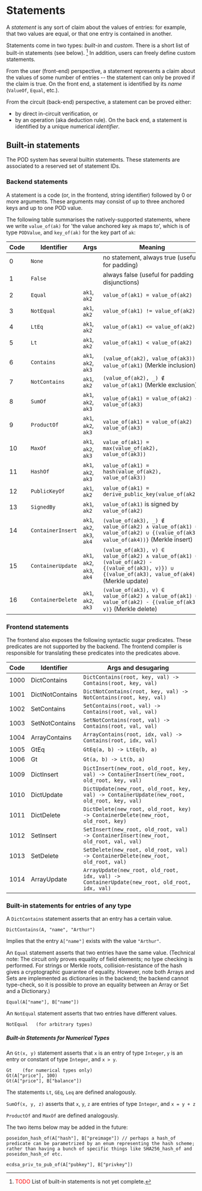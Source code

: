 # Statements

A _statement_ is any sort of claim about the values of entries: for example, that two values are equal, or that one entry is contained in another.

Statements come in two types: _built-in_ and _custom_.  There is a short list of built-in statements (see below). [^builtin]
In addition, users can freely define custom statements.

From the user (front-end) perspective, a statement represents a claim about the values of some number of entries -- the statement can only be proved if the claim is true.  On the front end, a statement is identified by its _name_ (`ValueOf`, `Equal`, etc.).

From the circuit (back-end) perspective, a statement can be proved either:
- by direct in-circuit verification, or
- by an operation (aka deduction rule).
On the back end, a statement is identified by a unique numerical _identifier_.

## Built-in statements

The POD system has several builtin statements. These statements are associated to a reserved set of statement IDs.

### Backend statements

A statement is a code (or, in the frontend, string identifier) followed by 0 or more arguments. These arguments may consist of up to three anchored keys and up to one POD value.

The following table summarises the natively-supported statements, where we write `value_of(ak)` for 'the value anchored key `ak` maps to', which is of type `PODValue`, and `key_of(ak)` for the key part of `ak`:

| Code | Identifier    | Args                | Meaning                                                           |
|------|---------------|---------------------|-------------------------------------------------------------------|
| 0    | `None`        |                     | no statement, always true (useful for padding)                    |
| 1    | `False`       |                     | always false (useful for padding disjunctions)                    |
| 2    | `Equal`       | `ak1`, `ak2`        | `value_of(ak1) = value_of(ak2)`                                   |
| 3    | `NotEqual`    | `ak1`, `ak2`        | `value_of(ak1) != value_of(ak2)`                                  |
| 4    | `LtEq`        | `ak1`, `ak2`        | `value_of(ak1) <= value_of(ak2)`                                  |
| 5    | `Lt`          | `ak1`, `ak2`        | `value_of(ak1) < value_of(ak2)`                                   |
| 6    | `Contains`    | `ak1`, `ak2`, `ak3` | `(value_of(ak2), value_of(ak3)) ∈ value_of(ak1)` (Merkle inclusion) |
| 7    | `NotContains` | `ak1`, `ak2`        | `(value_of(ak2), _) ∉ value_of(ak1)` (Merkle exclusion) |
| 8    | `SumOf`       | `ak1`, `ak2`, `ak3` | `value_of(ak1) = value_of(ak2) + value_of(ak3)`                   |
| 9    | `ProductOf`   | `ak1`, `ak2`, `ak3` | `value_of(ak1) = value_of(ak2) * value_of(ak3)`                   |
| 10   | `MaxOf`       | `ak1`, `ak2`, `ak3` | `value_of(ak1) = max(value_of(ak2), value_of(ak3))`               |
| 11   | `HashOf`      | `ak1`, `ak2`, `ak3` | `value_of(ak1) = hash(value_of(ak2), value_of(ak3))`              |
| 12   | `PublicKeyOf` | `ak1`, `ak2`        | `value_of(ak1) = derive_public_key(value_of(ak2))`                |
| 13   | `SignedBy`    | `ak1`, `ak2`        | `value_of(ak1)` is signed by  `value_of(ak2)`                     |
| 14   | `ContainerInsert` | `ak1`, `ak2`, `ak3`, `ak4` | `(value_of(ak3), _) ∉ value_of(ak2) ∧ value_of(ak1) = value_of(ak2) ∪ {(value_of(ak3), value_of(ak4))}` (Merkle insert) |
| 15   | `ContainerUpdate` | `ak1`, `ak2`, `ak3`, `ak4` | `(value_of(ak3), v) ∈ value_of(ak2) ∧ value_of(ak1) = (value_of(ak2) - {(value_of(ak3), v)}) ∪ {(value_of(ak3), value_of(ak4))}` (Merkle update) |
| 16   | `ContainerDelete` | `ak1`, `ak2`, `ak3`        | `(value_of(ak3), v) ∈ value_of(ak2) ∧ value_of(ak1) = value_of(ak2) - {(value_of(ak3), v)}` (Merkle delete) |

### Frontend statements

The frontend also exposes the following syntactic sugar predicates.  These predicates are not supported by the backend.  The frontend compiler is responsible for translating these predicates into the predicates above.

| Code | Identifier    | Args and desugaring                | 
|------|---------------|---------------------|
| 1000 | DictContains | `DictContains(root, key, val) -> Contains(root, key, val)` |
| 1001 | DictNotContains | `DictNotContains(root, key, val) -> NotContains(root, key, val)` |
| 1002 | SetContains | `SetContains(root, val) -> Contains(root, val, val)` |
| 1003 | SetNotContains | `SetNotContains(root, val) -> Contains(root, val, val)` |
| 1004 | ArrayContains | `ArrayContains(root, idx, val) -> Contains(root, idx, val)` |
| 1005 | GtEq | `GtEq(a, b) -> LtEq(b, a)`|
| 1006 | Gt | `Gt(a, b) -> Lt(b, a)` |
| 1009 | DictInsert | `DictInsert(new_root, old_root, key, val) -> ContainerInsert(new_root, old_root, key, val)` |
| 1010 | DictUpdate | `DictUpdate(new_root, old_root, key, val) -> ContainerUpdate(new_root, old_root, key, val)` |
| 1011 | DictDelete | `DictDelete(new_root, old_root, key) -> ContainerDelete(new_root, old_root, key)` |
| 1012 | SetInsert | `SetInsert(new_root, old_root, val) -> ContainerInsert(new_root, old_root, val, val)` |
| 1013 | SetDelete | `SetDelete(new_root, old_root, val) -> ContainerDelete(new_root, old_root, val)` |
| 1014 | ArrayUpdate | `ArrayUpdate(new_root, old_root, idx, val) -> ContainerUpdate(new_root, old_root, idx, val)` |


### Built-in statements for entries of any type

A ```DictContains``` statement asserts that an entry has a certain value.
```
DictContains(A, "name", "Arthur")
```
Implies that the entry `A["name"]` exists with the value `"Arthur"`.

An ```Equal``` statement asserts that two entries have the same value.  (Technical note: The circuit only proves equality of field elements; no type checking is performed.  For strings or Merkle roots, collision-resistance of the hash gives a cryptographic guarantee of equality.  However, note both Arrays and Sets are implemented as dictionaries in the backend; the backend cannot type-check, so it is possible to prove an equality between an Array or Set and a Dictionary.)
```
Equal(A["name"], B["name"])
```

An ```NotEqual``` statement asserts that two entries have different values.
```
NotEqual   (for arbitrary types)
```

##### Built-in Statements for Numerical Types
An ```Gt(x, y)``` statement asserts that ```x``` is an entry of type ```Integer```, ```y``` is an entry or constant of type ```Integer```, and ```x > y```.
```
Gt    (for numerical types only)
Gt(A["price"], 100)
Gt(A["price"], B["balance"])
```

The statements ```Lt```, ```GEq```, ```Leq``` are defined analogously.

```SumOf(x, y, z)``` asserts that ```x```, ```y```, ```z``` are entries of type ```Integer```, and ```x = y + z```

```ProductOf``` and ```MaxOf``` are defined analogously.

The two items below may be added in the future:
```
poseidon_hash_of(A["hash"], B["preimage"]) // perhaps a hash_of predicate can be parametrized by an enum representing the hash scheme; rather than having a bunch of specific things like SHA256_hash_of and poseidon_hash_of etc.
```

```
ecdsa_priv_to_pub_of(A["pubkey"], B["privkey"])
```



[^builtin]: <font color="red">TODO</font> List of built-in statements is not yet complete.
